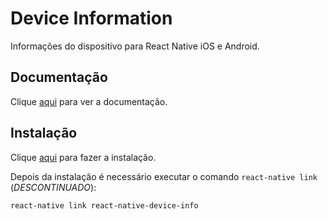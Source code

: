 # Device Information

Informações do dispositivo para React Native iOS e Android.

## Documentação

Clique [aqui](https://github.com/react-native-community/react-native-device-info) para ver a documentação.

## Instalação

Clique [aqui](https://www.npmjs.com/package/react-native-device-info) para fazer a instalação.

Depois da instalação é necessário executar o comando `react-native link` (_DESCONTINUADO_):

```
react-native link react-native-device-info
```